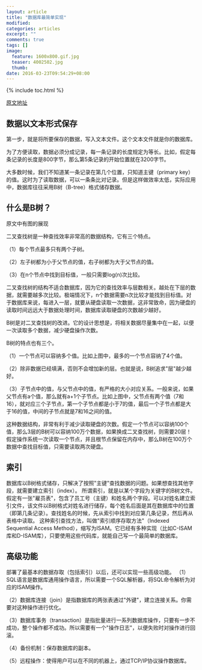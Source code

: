 ```yaml
---
layout: article
title: "数据库最简单实现"
modified:
categories: articles
excerpt: ""
comments: true
tags: []
image: 
  feature: 1600x800.gif.jpg
  teaser: 4002502.jpg
  thumb:
date: 2016-03-23T09:54:29+08:00
---
```

  
{% include toc.html %}

[原文地址](http://www.ruanyifeng.com/blog/2014/07/database_implementation.html)

## 数据以文本形式保存

第一步，就是将所要保存的数据，写入文本文件。这个文本文件就是你的数据库。

为了方便读取，数据必须分成记录，每一条记录的长度规定为等长。比如，假定每条记录的长度是800字节，那么第5条记录的开始位置就在3200字节。

大多数时候，我们不知道某一条记录在第几个位置，只知道主键（primary key）的值。这时为了读取数据，可以一条条比对记录。但是这样做效率太低，实际应用中，数据库往往采用B树（B-tree）格式储存数据。

## 什么是B树？

原文中有图的展现

二叉查找树是一种查找效率非常高的数据结构，它有三个特点。

（1）每个节点最多只有两个子树。

（2）左子树都为小于父节点的值，右子树都为大于父节点的值。

（3）在n个节点中找到目标值，一般只需要log(n)次比较。

二叉查找树的结构不适合数据库，因为它的查找效率与层数相关。越处在下层的数据，就需要越多次比较。极端情况下，n个数据需要n次比较才能找到目标值。对于数据库来说，每进入一层，就要从硬盘读取一次数据，这非常致命，因为硬盘的读取时间远远大于数据处理时间，数据库读取硬盘的次数越少越好。

B树是对二叉查找树的改进。它的设计思想是，将相关数据尽量集中在一起，以便一次读取多个数据，减少硬盘操作次数。

B树的特点也有三个。

（1）一个节点可以容纳多个值。比如上图中，最多的一个节点容纳了4个值。

（2）除非数据已经填满，否则不会增加新的层。也就是说，B树追求"层"越少越好。

（3）子节点中的值，与父节点中的值，有严格的大小对应关系。一般来说，如果父节点有a个值，那么就有a+1个子节点。比如上图中，父节点有两个值（7和16），就对应三个子节点，第一个子节点都是小于7的值，最后一个子节点都是大于16的值，中间的子节点就是7和16之间的值。

这种数据结构，非常有利于减少读取硬盘的次数。假定一个节点可以容纳100个值，那么3层的B树可以容纳100万个数据，如果换成二叉查找树，则需要20层！假定操作系统一次读取一个节点，并且根节点保留在内存中，那么B树在100万个数据中查找目标值，只需要读取两次硬盘。

## 索引

数据库以B树格式储存，只解决了按照"主键"查找数据的问题。如果想查找其他字段，就需要建立索引（index）。
所谓索引，就是以某个字段为关键字的B树文件。假定有一张"雇员表"，包含了员工号（主键）和姓名两个字段。可以对姓名建立索引文件，该文件以B树格式对姓名进行储存，每个姓名后面是其在数据库中的位置（即第几条记录）。查找姓名的时候，先从索引中找到对应第几条记录，然后再从表格中读取。
这种索引查找方法，叫做"索引顺序存取方法"（Indexed Sequential Access Method），缩写为ISAM。它已经有多种实现（比如C-ISAM库和D-ISAM库），只要使用这些代码库，就能自己写一个最简单的数据库。

## 高级功能

部署了最基本的数据存取（包括索引）以后，还可以实现一些高级功能。
（1）SQL语言是数据库通用操作语言，所以需要一个SQL解析器，将SQL命令解析为对应的ISAM操作。

（2）数据库连接（join）是指数据库的两张表通过"外键"，建立连接关系。你需要对这种操作进行优化。

（3）数据库事务（transaction）是指批量进行一系列数据库操作，只要有一步不成功，整个操作都不成功。所以需要有一个"操作日志"，以便失败时对操作进行回滚。

（4）备份机制：保存数据库的副本。

（5）远程操作：使得用户可以在不同的机器上，通过TCP/IP协议操作数据库。